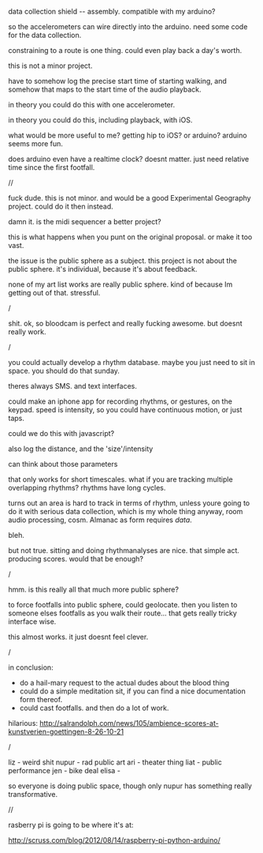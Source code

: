 

data collection shield -- assembly. compatible with my arduino?


so the accelerometers can wire directly into the arduino. need some code for the data collection.

constraining to a route is one thing. could even play back a day's worth.

this is not a minor project.


have to somehow log the precise start time of starting walking, and somehow that maps to the start time of the audio playback.

in theory you could do this with one accelerometer.

in theory you could do this, including playback, with iOS.


what would be more useful to me? getting hip to iOS? or arduino? arduino seems more fun.

does arduino even have a realtime clock? doesnt matter. just need relative time since the first footfall.

//

fuck dude. this is not minor. and would be a good Experimental Geography project. could do it then instead.

damn it. is the midi sequencer a better project?

this is what happens when you punt on the original proposal. or make it too vast.

the issue is the public sphere as a subject. this project is not about the public sphere. it's individual, because it's about feedback.

none of my art list works are really public sphere. kind of because Im getting out of that. stressful.

/

shit. ok, so bloodcam is perfect and really fucking awesome. but doesnt really work.

/

you could actually develop a rhythm database. maybe you just need to sit in space. you should do that sunday.

theres always SMS. and text interfaces.

could make an iphone app for recording rhythms, or gestures, on the keypad. speed is intensity, so you could have continuous motion, or just taps.

could we do this with javascript?

also log the distance, and the 'size'/intensity

can think about those parameters

that only works for short timescales. what if you are tracking multiple overlapping rhythms? rhythms have long cycles.

turns out an area is hard to track in terms of rhythm, unless youre going to do it with serious data collection, which is my whole thing anyway, room audio processing, cosm. Almanac as form requires _data_.

bleh.

but not true. sitting and doing rhythmanalyses are nice. that simple act. producing scores. would that be enough?

/

hmm. is this really all that much more public sphere?

to force footfalls into public sphere, could geolocate. then you listen to someone elses footfalls as you walk their route...
that gets really tricky interface wise.

this almost works. it just doesnt feel clever.

/

in conclusion: 
- do a hail-mary request to the actual dudes about the blood thing
- could do a simple meditation sit, if you can find a nice documentation form thereof.
- could cast footfalls. and then do a lot of work.

hilarious: http://salrandolph.com/news/105/ambience-scores-at-kunstverien-goettingen-8-26-10-21


/

liz - weird shit
nupur - rad public art
ari - theater thing
liat - public performance
jen - bike deal
elisa - 

so everyone is doing public space, though only nupur has something really transformative.


//

rasberry pi is going to be where it's at:

http://scruss.com/blog/2012/08/14/raspberry-pi-python-arduino/
